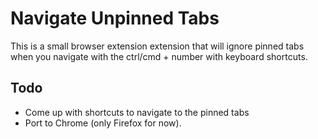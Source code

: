 # Navigate Unpinned Tabs

This is a small browser extension extension that will ignore pinned tabs when
you navigate with the ctrl/cmd + number with keyboard shortcuts.

## Todo
* Come up with shortcuts to navigate to the pinned tabs
* Port to Chrome (only Firefox for now).
